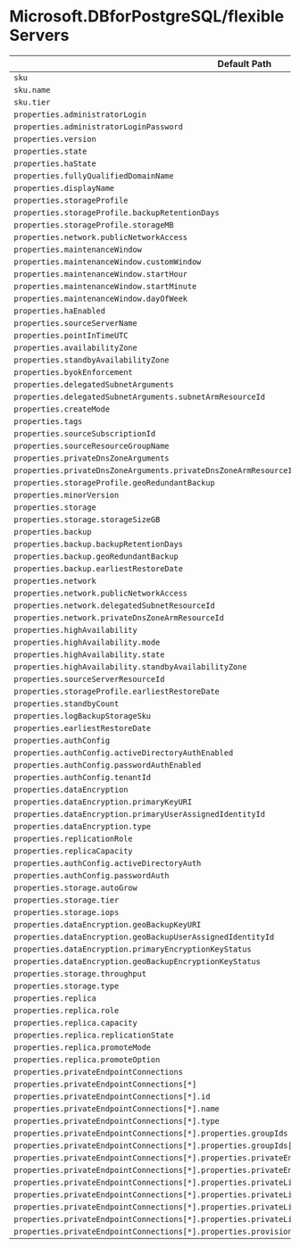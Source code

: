 # Microsoft.DBforPostgreSQL/flexibleServers

| Default Path | Alias |
|---|---|
| `sku` | `Microsoft.DBForPostgreSql/flexibleServers/sku` |
| `sku.name` | `Microsoft.DBForPostgreSql/flexibleServers/sku.name` |
| `sku.tier` | `Microsoft.DBForPostgreSql/flexibleServers/sku.tier` |
| `properties.administratorLogin` | `Microsoft.DBForPostgreSql/flexibleServers/administratorLogin` |
| `properties.administratorLoginPassword` | `Microsoft.DBForPostgreSql/flexibleServers/administratorLoginPassword` |
| `properties.version` | `Microsoft.DBForPostgreSql/flexibleServers/version` |
| `properties.state` | `Microsoft.DBForPostgreSql/flexibleServers/state` |
| `properties.haState` | `Microsoft.DBForPostgreSql/flexibleServers/haState` |
| `properties.fullyQualifiedDomainName` | `Microsoft.DBForPostgreSql/flexibleServers/fullyQualifiedDomainName` |
| `properties.displayName` | `Microsoft.DBForPostgreSql/flexibleServers/displayName` |
| `properties.storageProfile` | `Microsoft.DBForPostgreSql/flexibleServers/storageProfile` |
| `properties.storageProfile.backupRetentionDays` | `Microsoft.DBForPostgreSql/flexibleServers/storageProfile.backupRetentionDays` |
| `properties.storageProfile.storageMB` | `Microsoft.DBForPostgreSql/flexibleServers/storageProfile.storageMB` |
| `properties.network.publicNetworkAccess` | `Microsoft.DBForPostgreSql/flexibleServers/publicNetworkAccess` |
| `properties.maintenanceWindow` | `Microsoft.DBForPostgreSql/flexibleServers/maintenanceWindow` |
| `properties.maintenanceWindow.customWindow` | `Microsoft.DBForPostgreSql/flexibleServers/maintenanceWindow.customWindow` |
| `properties.maintenanceWindow.startHour` | `Microsoft.DBForPostgreSql/flexibleServers/maintenanceWindow.startHour` |
| `properties.maintenanceWindow.startMinute` | `Microsoft.DBForPostgreSql/flexibleServers/maintenanceWindow.startMinute` |
| `properties.maintenanceWindow.dayOfWeek` | `Microsoft.DBForPostgreSql/flexibleServers/maintenanceWindow.dayOfWeek` |
| `properties.haEnabled` | `Microsoft.DBForPostgreSql/flexibleServers/haEnabled` |
| `properties.sourceServerName` | `Microsoft.DBForPostgreSql/flexibleServers/sourceServerName` |
| `properties.pointInTimeUTC` | `Microsoft.DBForPostgreSql/flexibleServers/pointInTimeUTC` |
| `properties.availabilityZone` | `Microsoft.DBForPostgreSql/flexibleServers/availabilityZone` |
| `properties.standbyAvailabilityZone` | `Microsoft.DBForPostgreSql/flexibleServers/standbyAvailabilityZone` |
| `properties.byokEnforcement` | `Microsoft.DBForPostgreSql/flexibleServers/byokEnforcement` |
| `properties.delegatedSubnetArguments` | `Microsoft.DBForPostgreSql/flexibleServers/delegatedSubnetArguments` |
| `properties.delegatedSubnetArguments.subnetArmResourceId` | `Microsoft.DBForPostgreSql/flexibleServers/delegatedSubnetArguments.subnetArmResourceId` |
| `properties.createMode` | `Microsoft.DBForPostgreSql/flexibleServers/createMode` |
| `properties.tags` | `Microsoft.DBForPostgreSql/flexibleServers/tags` |
| `properties.sourceSubscriptionId` | `Microsoft.DBForPostgreSql/flexibleServers/sourceSubscriptionId` |
| `properties.sourceResourceGroupName` | `Microsoft.DBForPostgreSql/flexibleServers/sourceResourceGroupName` |
| `properties.privateDnsZoneArguments` | `Microsoft.DBForPostgreSql/flexibleServers/privateDnsZoneArguments` |
| `properties.privateDnsZoneArguments.privateDnsZoneArmResourceId` | `Microsoft.DBForPostgreSql/flexibleServers/privateDnsZoneArguments.privateDnsZoneArmResourceId` |
| `properties.storageProfile.geoRedundantBackup` | `Microsoft.DBForPostgreSql/flexibleServers/storageProfile.geoRedundantBackup` |
| `properties.minorVersion` | `Microsoft.DBForPostgreSql/flexibleServers/minorVersion` |
| `properties.storage` | `Microsoft.DBForPostgreSql/flexibleServers/storage` |
| `properties.storage.storageSizeGB` | `Microsoft.DBForPostgreSql/flexibleServers/storage.storageSizeGB` |
| `properties.backup` | `Microsoft.DBForPostgreSql/flexibleServers/backup` |
| `properties.backup.backupRetentionDays` | `Microsoft.DBForPostgreSql/flexibleServers/backup.backupRetentionDays` |
| `properties.backup.geoRedundantBackup` | `Microsoft.DBForPostgreSql/flexibleServers/backup.geoRedundantBackup` |
| `properties.backup.earliestRestoreDate` | `Microsoft.DBForPostgreSql/flexibleServers/backup.earliestRestoreDate` |
| `properties.network` | `Microsoft.DBForPostgreSql/flexibleServers/network` |
| `properties.network.publicNetworkAccess` | `Microsoft.DBForPostgreSql/flexibleServers/network.publicNetworkAccess` |
| `properties.network.delegatedSubnetResourceId` | `Microsoft.DBForPostgreSql/flexibleServers/network.delegatedSubnetResourceId` |
| `properties.network.privateDnsZoneArmResourceId` | `Microsoft.DBForPostgreSql/flexibleServers/network.privateDnsZoneArmResourceId` |
| `properties.highAvailability` | `Microsoft.DBForPostgreSql/flexibleServers/highAvailability` |
| `properties.highAvailability.mode` | `Microsoft.DBForPostgreSql/flexibleServers/highAvailability.mode` |
| `properties.highAvailability.state` | `Microsoft.DBForPostgreSql/flexibleServers/highAvailability.state` |
| `properties.highAvailability.standbyAvailabilityZone` | `Microsoft.DBForPostgreSql/flexibleServers/highAvailability.standbyAvailabilityZone` |
| `properties.sourceServerResourceId` | `Microsoft.DBForPostgreSql/flexibleServers/sourceServerResourceId` |
| `properties.storageProfile.earliestRestoreDate` | `Microsoft.DBForPostgreSql/flexibleServers/storageProfile.earliestRestoreDate` |
| `properties.standbyCount` | `Microsoft.DBForPostgreSql/flexibleServers/standbyCount` |
| `properties.logBackupStorageSku` | `Microsoft.DBForPostgreSql/flexibleServers/logBackupStorageSku` |
| `properties.earliestRestoreDate` | `Microsoft.DBForPostgreSql/flexibleServers/earliestRestoreDate` |
| `properties.authConfig` | `Microsoft.DBForPostgreSql/flexibleServers/authConfig` |
| `properties.authConfig.activeDirectoryAuthEnabled` | `Microsoft.DBForPostgreSql/flexibleServers/authConfig.activeDirectoryAuthEnabled` |
| `properties.authConfig.passwordAuthEnabled` | `Microsoft.DBForPostgreSql/flexibleServers/authConfig.passwordAuthEnabled` |
| `properties.authConfig.tenantId` | `Microsoft.DBForPostgreSql/flexibleServers/authConfig.tenantId` |
| `properties.dataEncryption` | `Microsoft.DBForPostgreSql/flexibleServers/dataEncryption` |
| `properties.dataEncryption.primaryKeyURI` | `Microsoft.DBForPostgreSql/flexibleServers/dataEncryption.primaryKeyURI` |
| `properties.dataEncryption.primaryUserAssignedIdentityId` | `Microsoft.DBForPostgreSql/flexibleServers/dataEncryption.primaryUserAssignedIdentityId` |
| `properties.dataEncryption.type` | `Microsoft.DBForPostgreSql/flexibleServers/dataEncryption.type` |
| `properties.replicationRole` | `Microsoft.DBForPostgreSql/flexibleServers/replicationRole` |
| `properties.replicaCapacity` | `Microsoft.DBForPostgreSql/flexibleServers/replicaCapacity` |
| `properties.authConfig.activeDirectoryAuth` | `Microsoft.DBForPostgreSql/flexibleServers/authConfig.activeDirectoryAuth` |
| `properties.authConfig.passwordAuth` | `Microsoft.DBForPostgreSql/flexibleServers/authConfig.passwordAuth` |
| `properties.storage.autoGrow` | `Microsoft.DBForPostgreSql/flexibleServers/storage.autoGrow` |
| `properties.storage.tier` | `Microsoft.DBForPostgreSql/flexibleServers/storage.tier` |
| `properties.storage.iops` | `Microsoft.DBForPostgreSql/flexibleServers/storage.iops` |
| `properties.dataEncryption.geoBackupKeyURI` | `Microsoft.DBForPostgreSql/flexibleServers/dataEncryption.geoBackupKeyURI` |
| `properties.dataEncryption.geoBackupUserAssignedIdentityId` | `Microsoft.DBForPostgreSql/flexibleServers/dataEncryption.geoBackupUserAssignedIdentityId` |
| `properties.dataEncryption.primaryEncryptionKeyStatus` | `Microsoft.DBForPostgreSql/flexibleServers/dataEncryption.primaryEncryptionKeyStatus` |
| `properties.dataEncryption.geoBackupEncryptionKeyStatus` | `Microsoft.DBForPostgreSql/flexibleServers/dataEncryption.geoBackupEncryptionKeyStatus` |
| `properties.storage.throughput` | `Microsoft.DBForPostgreSql/flexibleServers/storage.throughput` |
| `properties.storage.type` | `Microsoft.DBForPostgreSql/flexibleServers/storage.type` |
| `properties.replica` | `Microsoft.DBForPostgreSql/flexibleServers/replica` |
| `properties.replica.role` | `Microsoft.DBForPostgreSql/flexibleServers/replica.role` |
| `properties.replica.capacity` | `Microsoft.DBForPostgreSql/flexibleServers/replica.capacity` |
| `properties.replica.replicationState` | `Microsoft.DBForPostgreSql/flexibleServers/replica.replicationState` |
| `properties.replica.promoteMode` | `Microsoft.DBForPostgreSql/flexibleServers/replica.promoteMode` |
| `properties.replica.promoteOption` | `Microsoft.DBForPostgreSql/flexibleServers/replica.promoteOption` |
| `properties.privateEndpointConnections` | `Microsoft.DBForPostgreSql/flexibleServers/privateEndpointConnections` |
| `properties.privateEndpointConnections[*]` | `Microsoft.DBForPostgreSql/flexibleServers/privateEndpointConnections[*]` |
| `properties.privateEndpointConnections[*].id` | `Microsoft.DBForPostgreSql/flexibleServers/privateEndpointConnections[*].id` |
| `properties.privateEndpointConnections[*].name` | `Microsoft.DBForPostgreSql/flexibleServers/privateEndpointConnections[*].name` |
| `properties.privateEndpointConnections[*].type` | `Microsoft.DBForPostgreSql/flexibleServers/privateEndpointConnections[*].type` |
| `properties.privateEndpointConnections[*].properties.groupIds` | `Microsoft.DBForPostgreSql/flexibleServers/privateEndpointConnections[*].groupIds` |
| `properties.privateEndpointConnections[*].properties.groupIds[*]` | `Microsoft.DBForPostgreSql/flexibleServers/privateEndpointConnections[*].groupIds[*]` |
| `properties.privateEndpointConnections[*].properties.privateEndpoint` | `Microsoft.DBForPostgreSql/flexibleServers/privateEndpointConnections[*].privateEndpoint` |
| `properties.privateEndpointConnections[*].properties.privateEndpoint.id` | `Microsoft.DBForPostgreSql/flexibleServers/privateEndpointConnections[*].privateEndpoint.id` |
| `properties.privateEndpointConnections[*].properties.privateLinkServiceConnectionState` | `Microsoft.DBForPostgreSql/flexibleServers/privateEndpointConnections[*].privateLinkServiceConnectionState` |
| `properties.privateEndpointConnections[*].properties.privateLinkServiceConnectionState.status` | `Microsoft.DBForPostgreSql/flexibleServers/privateEndpointConnections[*].privateLinkServiceConnectionState.status` |
| `properties.privateEndpointConnections[*].properties.privateLinkServiceConnectionState.description` | `Microsoft.DBForPostgreSql/flexibleServers/privateEndpointConnections[*].privateLinkServiceConnectionState.description` |
| `properties.privateEndpointConnections[*].properties.privateLinkServiceConnectionState.actionsRequired` | `Microsoft.DBForPostgreSql/flexibleServers/privateEndpointConnections[*].privateLinkServiceConnectionState.actionsRequired` |
| `properties.privateEndpointConnections[*].properties.provisioningState` | `Microsoft.DBForPostgreSql/flexibleServers/privateEndpointConnections[*].provisioningState` |

